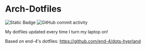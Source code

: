 # Arch-Dotfiles
![Static Badge](https://img.shields.io/badge/any_text-you_like-blue?style=for-the-badge) ![GitHub commit activity](https://img.shields.io/github/commit-activity/w/Chiron8/Arch-Dotfiles?style=for-the-badge)



My dotfiles updated every time I turn my laptop on!

Based on end-4's dotfiles: https://github.com/end-4/dots-hyprland
